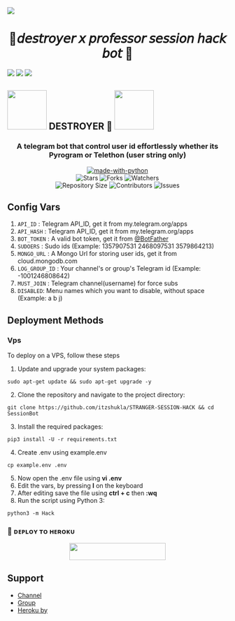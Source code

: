 <img src="https://user-images.githubusercontent.com/73097560/115834477-dbab4500-a447-11eb-908a-139a6edaec5c.gif">
<h1 align= center>🍁𝘥𝘦𝘴𝘵𝘳𝘰𝘺𝘦𝘳 𝘹 𝘱𝘳𝘰𝘧𝘦𝘴𝘴𝘰𝘳 
𝘴𝘦𝘴𝘴𝘪𝘰𝘯 𝘩𝘢𝘤𝘬 𝘣𝘰𝘵 🍁</h1>
<img src="https://user-images.githubusercontent.com/73097560/115834477-dbab4500-a447-11eb-908a-139a6edaec5c.gif">
<img src="https://readme-typing-svg.herokuapp.com?color=FF0085&width=620&lines=🍁+🚩+𝗣𝗢𝗪𝗘𝗥𝗘𝗗+𝗕𝗬+𝗗𝗘𝗦𝗧𝗥𝗢𝗬𝗘𝗥+🚩+🍁"></b>
<img src="https://user-images.githubusercontent.com/73097560/115834477-dbab4500-a447-11eb-908a-139a6edaec5c.gif">

<h2> <img src="https://github.com/Adithakur008/DESTROYER-SESSION-HACK/blob/main/res/cat_gif.gif" width="90px"> DESTROYER 🌿 <img src = "https://github.com/Adithakur008/DESTROYER-SESSION-HACK/blob/main/res/cat1.gif" width="90px"> </h1>

<h3 align = center>A telegram bot that control user id effortlessly whether its Pyrogram or Telethon (user string only)</h3>
<p align="center">
<a href="https://python.org"><img src="http://forthebadge.com/images/badges/made-with-python.svg" alt="made-with-python"></a>
<br>
    <img src="https://img.shields.io/github/stars/Adithakur008/DESTROYER-SESSION-HACK?style=for-the-badge" alt="Stars">
    <img src="https://img.shields.io/github/forks/Adithakur008/DESTROYER-SESSION-HACK?style=for-the-badge" alt="Forks">
    <img src="https://img.shields.io/github/watchers/itzshukla/Adithakur008/DESTROYER-SESSION-HACK?style=for-the-badge" alt="Watchers"> 
<br>
    <img src="https://img.shields.io/github/repo-size/Adithakur008/DESTROYER-SESSION-HACK?style=for-the-badge" alt="Repository Size">
    <img src="https://img.shields.io/github/contributors/Adithakur008/DESTROYER-SESSION-HACK?style=for-the-badge" alt="Contributors">
    <img src="https://img.shields.io/github/issues/Adithakur008/DESTROYER-SESSION-HACK?style=for-the-badge" alt="Issues">
</p>

## Config Vars

1. `API_ID` : Telegram API_ID, get it from my.telegram.org/apps
2. `API_HASH` : Telegram API_ID, get it from my.telegram.org/apps
3. `BOT_TOKEN` : A valid bot token, get it from [@BotFather](https://t.me/BotFather)
4. `SUDOERS` : Sudo ids (Example: 1357907531 2468097531 3579864213)
5. `MONGO_URL` : A Mongo Url for storing user ids, get it from cloud.mongodb.com
6. `LOG_GROUP_ID` : Your channel's or group's Telegram id (Example: -1001246808642)
7. `MUST_JOIN` : Telegram channel(username) for force subs
8. `DISABLED`: Menu names which you want to disable, without space (Example: a b j)

## Deployment Methods

### Vps

To deploy on a VPS, follow these steps

1. Update and upgrade your system packages:

```
sudo apt-get update && sudo apt-get upgrade -y
```

2. Clone the repository and navigate to the project directory:

```
git clone https://github.com/itzshukla/STRANGER-SESSION-HACK && cd SessionBot
```

3. Install the required packages:

```
pip3 install -U -r requirements.txt
```

4. Create .env using example.env

```
cp example.env .env
```

5. Now open the .env file using **vi .env**
6. Edit the vars, by pressing **I** on the keyboard
7. After editing save the file using **ctrl + c** then **:wq**
8. Run the script using Python 3:

```
python3 -m Hack
```

### 🚀 ᴅᴇᴘʟᴏʏ ᴛᴏ ʜᴇʀᴏᴋᴜ
  
  <p align="center"><a href="https://dashboard.heroku.com/new?template=https://github.com/Adithakur008/DESTROYER-SESSION-HACK"> <img src="https://img.shields.io/badge/Deploy%20To%20Heroku-black?style=for-the-badge&logo=heroku" width="220" height="38.45"/></a></p>


## Support

- [Channel](https://t.me/PROFESSOR_77XX)
- [Group](https://t.me/+qYRBJgZsARpkNWJl)
- [Heroku by](t.me/PROFESSOR_77X)
